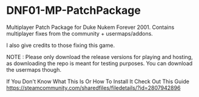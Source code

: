# DNF01-MP-PatchPackage
Multiplayer Patch Package for Duke Nukem Forever 2001.
Contains multiplayer fixes from the community + usermaps/addons.

I also give credits to those fixing this game.

NOTE : Please only download the release versions for playing and hosting, as downloading the repo is meant for testing purposes. You can download the usermaps though.

If You Don't Know What This Is Or How To Install It Check Out This Guide
https://steamcommunity.com/sharedfiles/filedetails/?id=2807942896
